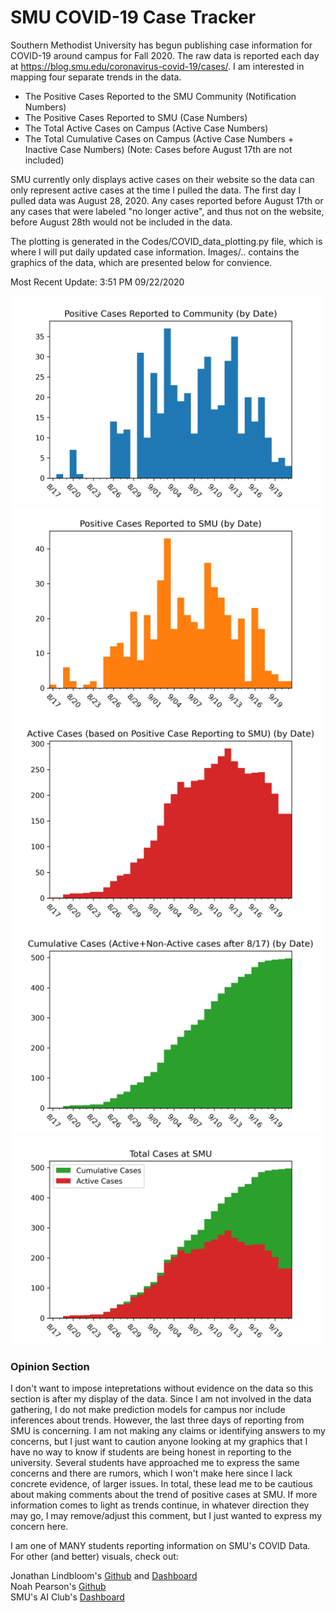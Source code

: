 # SMU COVID-19 Case Tracker

Southern Methodist University has begun publishing case information for COVID-19 around campus for Fall 2020. The raw data is reported each day at https://blog.smu.edu/coronavirus-covid-19/cases/. I am interested in mapping four separate trends in the data.

* The Positive Cases Reported to the SMU Community (Notification Numbers)
* The Positive Cases Reported to SMU (Case Numbers)
* The Total Active Cases on Campus (Active Case Numbers)
* The Total Cumulative Cases on Campus (Active Case Numbers + Inactive Case Numbers) (Note: Cases before August 17th are not included)

SMU currently only displays active cases on their website so the data can only represent active cases at the time I pulled the data. The first day I pulled data was August 28, 2020. Any cases reported before August 17th or any cases that were labeled "no longer active", and thus not on the website, before August 28th would not be included in the data.

The plotting is generated in the Codes/COVID_data_plotting.py file, which is where I will put daily updated case information. Images/.. contains the graphics of the data, which are presented below for convience.

Most Recent Update: 3:51 PM 09/22/2020

<img src="Images/SMU_COVID19_community_notified_cases_09_21.jpg" width="500">
<img src="Images/SMU_COVID19_positive_test_cases_09_21.jpg" width="500">
<img src="Images/SMU_COVID19_active_cases_09_21.jpg" width="500">
<img src="Images/SMU_COVID19_cumulative_cases_09_21.jpg" width="500">
<img src="Images/SMU_COVID19_cases_comparison_09_21.jpg" width="500">

### Opinion Section

I don't want to impose intepretations without evidence on the data so this section is after my display of the data. Since I am not involved in the data gathering, I do not make prediction models for campus nor include inferences about trends. However, the last three days of reporting from SMU is concerning. I am not making any claims or identifying answers to my concerns, but I just want to caution anyone looking at my graphics that I have no way to know if students are being honest in reporting to the university. Several students have approached me to express the same concerns and there are rumors, which I won't make here since I lack concrete evidence, of larger issues. In total, these lead me to be cautious about making comments about the trend of positive cases at SMU. If more information comes to light as trends continue, in whatever direction they may go, I may remove/adjust this comment, but I just wanted to express my concern here.

I am one of MANY students reporting information on SMU's COVID Data. For other (and better) visuals, check out:

Jonathan Lindbloom's [Github](https://github.com/Jonathan-Lindbloom/SMU-COVID-19) and [Dashboard](https://public.tableau.com/profile/jonathan.lindbloom#!/vizhome/SMUCOVID-19InteractiveDashboard/Dashboard)  
Noah Pearson's [Github](https://github.com/NoahPearson/SMU_Covid-19_Tracking)  
SMU's AI Club's [Dashboard](http://covid.smuaiclub.com/)
